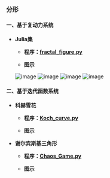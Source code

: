 ###  分形


#### 一、基于复动力系统

* **Julia集**

    + **程序：[fractal_figure.py]()**
    
    + **图示**
    
    ![image]()
    ![image]()
    ![image]()
    ![image]()



#### 二、基于迭代函数系统

* **科赫雪花**

    + **程序：[Koch_curve.py]()**
    
    + **图示**
    
    
   

* **谢尔宾斯基三角形**

    + **程序：[Chaos_Game.py]()**
    
    + **图示**
    
    

    
    


  
